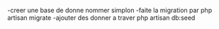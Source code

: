 -creer une base de donne nommer simplon
-faite la migration par php artisan migrate
-ajouter des donner a traver php artisan db:seed